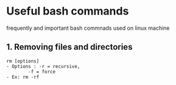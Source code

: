 # Useful bash commands
frequently and important bash commnads used on linux machine

## 1. Removing files and directories
	rm [options]
	- Options : -r = recursive,
		    -f = force
	- Ex: rm -rf
	
